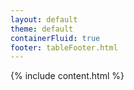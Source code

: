 ```yaml
---
layout: default
theme: default
containerFluid: true
footer: tableFooter.html
---
```


{% include content.html %}
